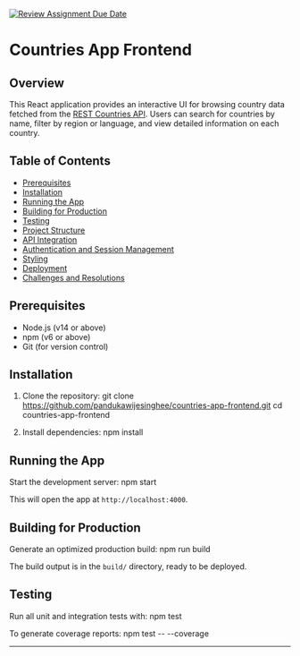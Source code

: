 [![Review Assignment Due Date](https://classroom.github.com/assets/deadline-readme-button-22041afd0340ce965d47ae6ef1cefeee28c7c493a6346c4f15d667ab976d596c.svg)](https://classroom.github.com/a/mNaxAqQD)
# Countries App Frontend

## Overview

This React application provides an interactive UI for browsing country data fetched from the [REST Countries API](https://restcountries.com). Users can search for countries by name, filter by region or language, and view detailed information on each country.

## Table of Contents

- [Prerequisites](#prerequisites)
- [Installation](#installation)
- [Running the App](#running-the-app)
- [Building for Production](#building-for-production)
- [Testing](#testing)
- [Project Structure](#project-structure)
- [API Integration](#api-integration)
- [Authentication and Session Management](#authentication-and-session-management)
- [Styling](#styling)
- [Deployment](#deployment)
- [Challenges and Resolutions](#challenges-and-resolutions)

## Prerequisites

- Node.js (v14 or above)
- npm (v6 or above)
- Git (for version control)

## Installation

1. Clone the repository:
   git clone https://github.com/pandukawijesinghee/countries-app-frontend.git
   cd countries-app-frontend

2. Install dependencies:
   npm install


## Running the App

Start the development server:
npm start

This will open the app at `http://localhost:4000`.

## Building for Production

Generate an optimized production build:
npm run build


The build output is in the `build/` directory, ready to be deployed.

## Testing
Run all unit and integration tests with:
npm test

To generate coverage reports:
npm test -- --coverage


---


